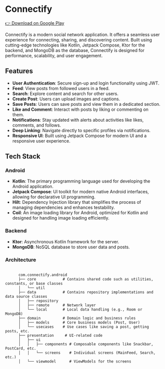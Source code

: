 # Connectify

[👉 Download on Google Play](https://play.google.com/store/apps/details?id=com.connectify.android)

Connectify is a modern social network application. It offers a seamless user experience for connecting, sharing, and discovering content. Built using cutting-edge technologies like Kotlin, Jetpack Compose, Ktor for the backend, and MongoDB as the database, Connectify is designed for performance, scalability, and user engagement.

## Features

- **User Authentication**: Secure sign-up and login functionality using JWT.
- **Feed**: View posts from followed users in a feed.
- **Search**: Explore content and search for other users.
- **Create Post**: Users can upload images and captions.
- **Save Posts**: Users can save posts and view them in a dedicated section.
- **Like and Comment**: Interact with posts by liking or commenting on them.
- **Notifications**: Stay updated with alerts about activities like likes, comments, and follows.
- **Deep Linking**: Navigate directly to specific profiles via notifications.
- **Responsive UI**: Built using Jetpack Compose for modern UI and a responsive user experience.

## Tech Stack

### Android
- **Kotlin**: The primary programming language used for developing the Android application.
- **Jetpack Compose**: UI toolkit for modern native Android interfaces, allowing for declarative UI programming.
- **Hilt**: Dependency Injection library that simplifies the process of managing dependencies and enhances testability.
- **Coil**: An image loading library for Android, optimized for Kotlin and designed for handling image loading efficiently.

### Backend
- **Ktor**: Asynchronous Kotlin framework for the server.
- **MongoDB**: NoSQL database to store user data and posts.

### Architecture
<div>
  <pre>
    <code>
      com.connectify.android
      ├── core            # Contains shared code such as utilities, constants, or base classes
      │   └── util
      ├── data            # Contains repository implementations and data source classes
      │   ├── repository
      │   ├── remote      # Network layer
      │   └── local       # Local data handling (e.g., Room or MongoDB)
      ├── domain          # Domain logic and business rules
      │   ├── models      # Core business models (Post, User)
      │   └── usecases    # Use cases like saving a post, getting posts, etc.
      ├── presentation     # UI-related code
      │   ├── ui
      │   │   ├── components # Composable components like Snackbar, PostCard, etc.
      │   │   └── screens    # Individual screens (MainFeed, Search, etc.)
      │   └── viewmodel      # ViewModels for the screens
    </code>
  </pre>
</div>
